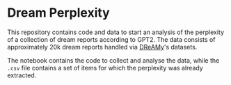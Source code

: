 # Dream Perplexity

This repository contains code and data to start an analysis of the perplexity of a collection of dream reports according to GPT2. 
The data consists of approximately 20k dream reports handled via [DReAMy](https://github.com/lorenzoscottb/DReAMy)'s datasets.

The notebook contains the code to collect and analyse the data, while the `.csv` file contains a set of items for which the 
perplexity was already extracted. 
